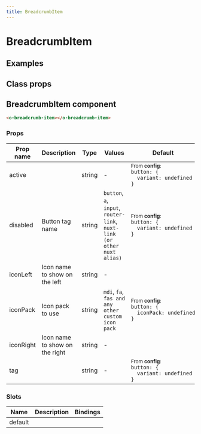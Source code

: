 ```yaml
---
title: BreadcrumbItem
---
```


# BreadcrumbItem

<div class="vp-doc">

</div>

<div class="vp-example">

## Examples

<example-breadcrumbitem />

</div>
<div class="vp-example">

## Class props

<inspector-breadcrumbitem-viewer />

</div>

<div class="vp-doc">

## BreadcrumbItem component

```html
<o-breadcrumb-item></o-breadcrumb-item>
```

### Props

| Prop name | Description                    | Type   | Values                                                                   | Default                                                                                                                                              |
| --------- | ------------------------------ | ------ | ------------------------------------------------------------------------ | ---------------------------------------------------------------------------------------------------------------------------------------------------- |
| active    |                                | string | -                                                                        | <div><small>From <b>config</b>:</small></div><code style='white-space: nowrap; padding: 0;'>button: {<br>&nbsp;&nbsp;variant: undefined<br>}</code>  |
| disabled  | Button tag name                | string | `button`, `a`, `input`, `router-link`, `nuxt-link (or other nuxt alias)` | <div><small>From <b>config</b>:</small></div><code style='white-space: nowrap; padding: 0;'>button: {<br>&nbsp;&nbsp;variant: undefined<br>}</code>  |
| iconLeft  | Icon name to show on the left  | string | -                                                                        |                                                                                                                                                      |
| iconPack  | Icon pack to use               | string | `mdi`, `fa`, `fas and any other custom icon pack`                        | <div><small>From <b>config</b>:</small></div><code style='white-space: nowrap; padding: 0;'>button: {<br>&nbsp;&nbsp;iconPack: undefined<br>}</code> |
| iconRight | Icon name to show on the right | string | -                                                                        |                                                                                                                                                      |
| tag       |                                | string | -                                                                        | <div><small>From <b>config</b>:</small></div><code style='white-space: nowrap; padding: 0;'>button: {<br>&nbsp;&nbsp;variant: undefined<br>}</code>  |

### Slots

| Name    | Description | Bindings |
| ------- | ----------- | -------- |
| default |             |          |

</div>

<div class="vp-doc">

</div>
